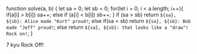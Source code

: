 function solve(a, b) {
  let sa = 0;
  let sb = 0;
  for(let i = 0; i < a.length; i++){
    if(a[i] > b[i]) sa++;
    else if (a[i] < b[i]) sb++;
  }
   if (sa > sb) return `${sa}, ${sb}: Alice made "Kurt" proud!`;
   else if(sa < sb) return `${sa}, ${sb}: Bob made "Jeff" proud!`;
   else return `${sa}, ${sb}: that looks like a "draw"! Rock on!`;
 }
 
7 kyu
Rock Off!
